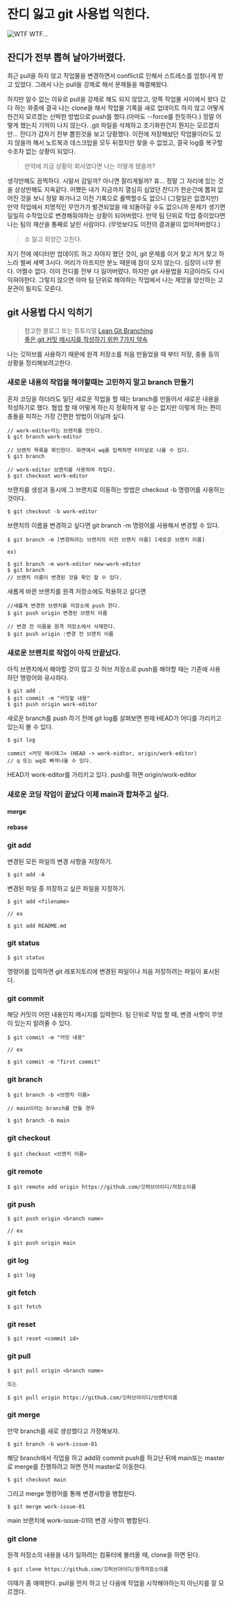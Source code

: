 # 잔디 잃고 git 사용법 익힌다.

![WTF](img/2021-11-10_AM_2.42.12.png)
WTF...

## 잔디가 전부 뽑혀 날아가버렸다.

최근 pull을 하지 않고 작업물을 변경하면서 conflict로 인해서 스트레스를 엄청나게 받고 있었다. 그래서 나는 pull을 강제로 해서 문제들을 해결해왔다.

하지만 알수 없는 이유로 pull을 강제로 해도 되지 않았고, 양쪽 작업물 사이에서 왔다 갔다 하는 와중에 결국 나는 clone을 해서 작업물 기록을 새로 업데이트 하지 않고 어떻게 한건지 모르겠는 신박한 방법으로 push를 했다.(아마도 --force를 한듯하다.) 정말 어떻게 했는지 기억이 나지 않는다. .git 파일을 삭제하고 초기화한건지 뭔지는 모르겠지만... 잔디가 갑자기 전부 뽑힌것을 보고 당황했다. 이전에 저장해놨던 작업물이라도 있지 않을까 해서 노트북과 데스크탑을 모두 뒤졌지만 찾을 수 없었고, 결국 log를 복구할수조차 없는 상황이 되었다.

> 만약에 지금 상황이 회사였다면 나는 어떻게 됐을까?

생각만해도 끔찍하다. 시말서 감일까? 아니면 잘리게될까? 휴... 정말 그 자리에 있는 것을 상상만해도 지옥같다. 어쨌든 내가 지금까지 열심히 심었던 잔디가 한순간에 뽑혀 없어진 것을 보니 정말 화가나고 이전 기록으로 롤백할수도 없으니 (그럴일은 없겠지만) 만약 작업에서 치명적인 무언가가 발견되었을 때 되돌아갈 수도 없으니까 문제가 생기면 일일히 수작업으로 변경해줘야하는 상황이 되어버렸다. 만약 팀 단위로 작업 중이었다면 나는 팀의 재산을 통째로 날린 사람이다. (무엇보다도 이전의 결과물이 없어져버렸다.)

> 소 잃고 외양간 고친다.

자기 전에 에디터만 업데이트 하고 자야지 했던 것이, git 문제를 이거 찾고 저거 찾고 하느라 벌써 새벽 3시다. 머리가 아프지만 분노 때문에 잠이 오지 않는다. 심장이 너무 뛴다. 어쩔수 없다. 이미 잔디를 전부 다 잃어버렸다. 하지만 git 사용법을 지금이라도 다시 익혀야한다. 그렇지 않으면 아마 팀 단위로 해야하는 작업에서 나는 재앙을 양산하는 고문관이 될지도 모른다.

## git 사용법 다시 익히기

> 참고한 블로그 또는 튜토리얼
> [Lean Git Branching](https://learngitbranching.js.org/?locale=ko)  
> [좋은 git 커밋 메시지를 작성하기 위한 7가지 약속](https://meetup.toast.com/posts/106)

나는 깃허브를 사용하기 때문에 원격 저장소를 처음 만들었을 때 부터 저장, 충돌 등의 상황을 정리해보려고한다.

### 새로운 내용의 작업을 해야할때는 고민하지 말고 branch 만들기

혼자 코딩을 하더라도 일단 새로운 작업을 할 때는 branch를 만들어서 새로운 내용을 작성하기로 했다. 협업 할 때 어떻게 하는지 정확하게 알 수는 없지만 이렇게 하는 편이 충돌을 피하는 가장 간편한 방법이 아닐까 싶다.

```
// work-editor라는 브랜치를 만든다.
$ git branch work-editor

// 브랜치 목록을 확인한다. 화면에서 wq를 입력하면 터미널로 나올 수 있다.
$ git branch

// work-editor 브랜치를 사용하여 작업다.
$ git checkout work-editor
```

브랜치를 생성과 동시에 그 브랜치로 이동하는 방법은 checkout -b 명령어를 사용하는 것이다.

```
$ git checkout -b work-editor
```

브랜치의 이름을 변경하고 싶다면 git branch -m 명령어를 사용해서 변경할 수 있다.

```
$ git branch -m [변경하려는 브랜치의 이전 브랜치 이름] [새로운 브랜치 이름]

ex)

$ git branch -m work-editor new-work-editor
$ git branch
// 브랜치 이름이 변경된 것을 확인 할 수 있다.
```

새롭게 바뀐 브랜치를 원격 저장소에도 적용하고 싶다면

```
//새롭게 변경한 브랜치를 저장소에 push 한다.
$ git push origin 변경된 브랜치 이름

// 변경 전 이름을 원격 저장소에서 삭제한다.
$ git push origin :변경 전 브랜치 이름

```

### 새로운 브랜치로 작업이 아직 안끝났다.

아직 브랜치에서 해야할 것이 많고 깃 허브 저장소로 push를 해야할 때는 기존에 사용하던 명령어와 유사하다.

```
$ git add .
$ git commit -m "커밋할 내용"
$ git push origin work-editor
```

새로운 branch를 push 하기 전에 git log를 살펴보면 현재 HEAD가 어디를 가리키고 있는지 볼 수 있다.

```
$ git log

commit <커밋 해시태그> (HEAD -> work-eidtor, origin/work-editor)
// q 또는 wq로 빠져나올 수 있다.
```

HEAD가 work-editor를 가리키고 있다. push를 하면 origin/work-editor

### 새로운 코딩 작업이 끝났다 이제 main과 합쳐주고 싶다.

#### merge

#### rebase

### git add

변경된 모든 파일의 변경 사항을 저장하기.

```
$ git add -A
```

변경된 파일 중 저장하고 싶은 파일을 지정하기.

```
$ git add <filename>

// ex

$ git add README.md
```

### git status

```
$ git status
```

명령어를 입력하면 git 레포지토리에 변경된 파일이나 처음 저장하려는 파일이 표시된다.

### git commit

해당 커밋이 어떤 내용인지 메시지를 입력한다. 팀 단위로 작업 할 때, 변경 사항이 무엇이 있는지 알려줄 수 있다.

```
$ git commit -m "커밋 내용"

// ex

$ git commit -m "first commit"
```

### git branch

```
$ git branch -b <브렌치 이름>

// main이라는 branch를 만들 경우

$ git branch -b main
```

### git checkout

```
$ git checkout <브랜치 이름>
```

### git remote

```
$ git remote add origin https://github.com/깃허브아이디/저장소이름

```

### git push

```
$ git push origin <branch name>

// ex

$ git push origin main
```

### git log

```
$ git log
```

### git fetch

```
$ git fetch
```

### git reset

```
$ git reset <commit id>
```

### git pull

```
$ git pull origin <branch name>

또는

$ git pull origin https://github.com/깃허브아이디/브랜치이름
```

### git merge

만약 branch를 새로 생성했다고 가정해보자.

```
$ git branch -b work-issue-01
```

해당 branch에서 작업을 하고 add와 commit push를 하고난 뒤에 main또는 master로 merge를 진행하려고 하면 먼저 master로 이동한다.

```
$ git checkout main
```

그리고 merge 명령어를 통해 변경사항을 병합한다.

```
$ git merge work-issue-01
```

main 브랜치에 work-issue-01의 변경 사항이 병합된다.

### git clone

원격 저장소의 내용을 내가 일하려는 컴퓨터에 불러올 때, clone을 하면 된다.

```
$ git clone https://github.com/깃허브아이디/원격저장소이름
```

이때가 좀 애매한다. pull을 먼저 하고 난 다음에 작업을 시작해야하는지 아닌지를 잘 모르겠다.
